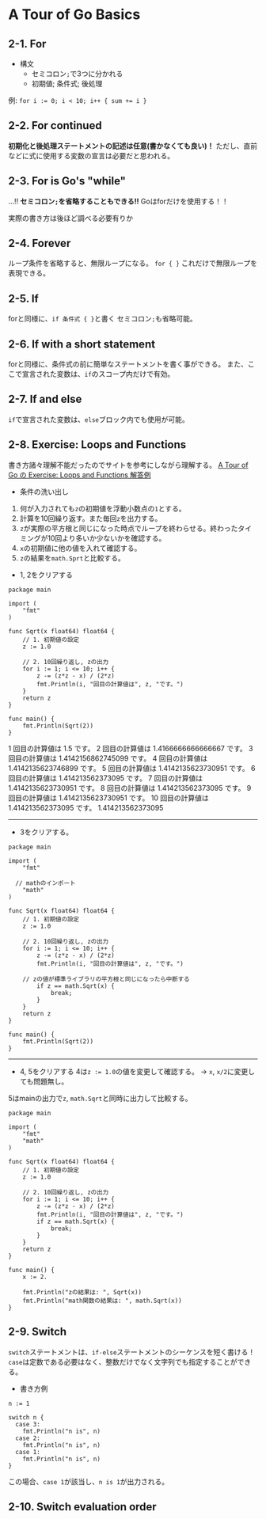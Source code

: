 # A Tour of Go Basics
## 2-1. For
- 構文
  - セミコロン`;`で3つに分かれる
  - 初期値; 条件式; 後処理

例: `for i := 0; i < 10; i++ { sum += i }`

## 2-2. For continued
**初期化と後処理ステートメントの記述は任意(書かなくても良い)！**
ただし、直前などに式に使用する変数の宣言は必要だと思われる。

## 2-3. For is Go's "while"
...!!
**セミコロン`;`を省略することもできる!!**
Goはforだけを使用する！！

実際の書き方は後ほど調べる必要有りか

## 2-4. Forever
ループ条件を省略すると、無限ループになる。
`for { }`
これだけで無限ループを表現できる。

## 2-5. If
forと同様に、`if 条件式 { }`と書く
セミコロン`;`も省略可能。

## 2-6. If with a short statement
forと同様に、条件式の前に簡単なステートメントを書く事ができる。
また、ここで宣言された変数は、`if`のスコープ内だけで有効。

## 2-7. If and else
`if`で宣言された変数は、`else`ブロック内でも使用が可能。

## 2-8. Exercise: Loops and Functions
書き方諸々理解不能だったのでサイトを参考にしながら理解する。
[A Tour of Go の Exercise: Loops and Functions 解答例](https://webgroove.work/a-tour-of-go-exercise-loops-and-functions-sample-answer/)

- 条件の洗い出し
1. 何が入力されても`z`の初期値を浮動小数点の`1`とする。
2. 計算を10回繰り返す。また毎回`z`を出力する。
3. `z`が実際の平方根と同じになった時点でループを終わらせる。終わったタイミングが10回より多いか少ないかを確認する。
4. `x`の初期値に他の値を入れて確認する。
5. `z`の結果を`math.Sprt`と比較する。

- 1, 2をクリアする
```go:
package main

import (
	"fmt"
)

func Sqrt(x float64) float64 {
	// 1. 初期値の設定
	z := 1.0

	// 2. 10回繰り返し, zの出力
	for i := 1; i <= 10; i++ {
		z -= (z*z - x) / (2*z)
		fmt.Println(i, "回目の計算値は", z, "です。")
	}
	return z
}

func main() {
	fmt.Println(Sqrt(2))
}
```
1 回目の計算値は 1.5 です。
2 回目の計算値は 1.4166666666666667 です。
3 回目の計算値は 1.4142156862745099 です。
4 回目の計算値は 1.4142135623746899 です。
5 回目の計算値は 1.4142135623730951 です。
6 回目の計算値は 1.414213562373095 です。
7 回目の計算値は 1.4142135623730951 です。
8 回目の計算値は 1.414213562373095 です。
9 回目の計算値は 1.4142135623730951 です。
10 回目の計算値は 1.414213562373095 です。
1.414213562373095

***

- 3をクリアする。
```go:
package main

import (
	"fmt"

  // mathのインポート
	"math"
)

func Sqrt(x float64) float64 {
	// 1. 初期値の設定
	z := 1.0

	// 2. 10回繰り返し, zの出力
	for i := 1; i <= 10; i++ {
		z -= (z*z - x) / (2*z)
		fmt.Println(i, "回目の計算値は", z, "です。")

    // zの値が標準ライブラリの平方根と同じになったら中断する
		if z == math.Sqrt(x) {
			break;
		}
	}
	return z
}

func main() {
	fmt.Println(Sqrt(2))
}
```

***

- 4, 5をクリアする
4は`z := 1.0`の値を変更して確認する。
-> `x`, `x/2`に変更しても問題無し。

5はmainの出力で`z`, `math.Sqrt`と同時に出力して比較する。

```go:
package main

import (
	"fmt"
	"math"
)

func Sqrt(x float64) float64 {
	// 1. 初期値の設定
	z := 1.0

	// 2. 10回繰り返し, zの出力
	for i := 1; i <= 10; i++ {
		z -= (z*z - x) / (2*z)
		fmt.Println(i, "回目の計算値は", z, "です。")
		if z == math.Sqrt(x) {
			break;
		}
	}
	return z
}

func main() {
	x := 2.

	fmt.Println("zの結果は: ", Sqrt(x))
	fmt.Println("math関数の結果は: ", math.Sqrt(x))
}
```

## 2-9. Switch
`switch`ステートメントは、`if-else`ステートメントのシーケンスを短く書ける！
`case`は定数である必要はなく、整数だけでなく文字列でも指定することができる。

- 書き方例
```go: switch
n := 1

switch n {
  case 3:
    fmt.Println("n is", n)
  case 2:
    fmt.Println("n is", n)
  case 1:
    fmt.Println("n is", n)
}
```
この場合、`case 1`が該当し、`n is 1`が出力される。

## 2-10. Switch evaluation order

